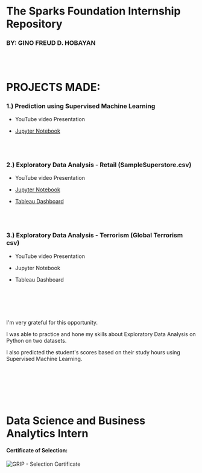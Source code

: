 # The Sparks Foundation Internship Repository

### BY: GINO FREUD D. HOBAYAN  

<br>
<br>

# PROJECTS MADE:

### 1.) Prediction using Supervised Machine Learning

- YouTube video Presentation

- [Jupyter Notebook](https://github.com/Gino-Freud-Hobayan/The-Sparks-Foundation_Internship_Projects/blob/main/1.%20Prediction%20using%20Supervised%20Machine%20Learning.ipynb)




<br><br>

### 2.) Exploratory Data Analysis - Retail (SampleSuperstore.csv)

- YouTube video Presentation

- [Jupyter Notebook](https://github.com/Gino-Freud-Hobayan/The-Sparks-Foundation_Internship_Projects/blob/main/3.%20Exploratory%20Data%20Analysis%20-%20Retail%20(Sample%20Superstore_csv).ipynb)

- [Tableau Dashboard](https://public.tableau.com/app/profile/gino.freud.hobayan/viz/ExploratoryDataAnalysis-Retail14Sept2023/FirstPage)




<br><br>


### 3.) Exploratory Data Analysis - Terrorism (Global Terrorism csv)

- YouTube video Presentation


- Jupyter Notebook


- Tableau Dashboard






<br><br><br><br>

I'm very grateful for this opportunity.

I was able to practice and hone my skills about Exploratory Data Analysis on Python on two datasets.

I also predicted the student's scores based on their study hours using Supervised Machine Learning.


<br><br><br><br><br>



# Data Science and Business Analytics Intern

#### Certificate of Selection:
![GRIP - Selection Certificate](https://github.com/Gino-Freud-Hobayan/The-Sparks-Foundation_Internship/assets/117270964/500a30a9-9f48-4a31-abbd-a9f4690addf1)












